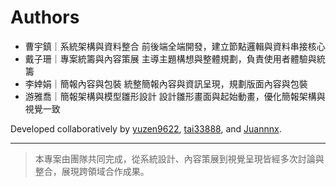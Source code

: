 # Authors

- 曹宇鎮｜系統架構與資料整合 前後端全端開發，建立節點邏輯與資料串接核心
- 戴子珊｜專案統籌與內容策展 主導主題構想與整體規劃，負責使用者體驗與統籌
- 李婞娟｜簡報內容與包裝 統整簡報內容與資訊呈現，規劃版面內容與包裝
- 游雅喬｜簡報架構與模型雛形設計 設計雛形畫面與起始動畫，優化簡報架構與視覺一致

Developed collaboratively by [yuzen9622](https://github.com/yuzen9622), [tai33888](https://github.com/tai33888), and [Juannnx](https://github.com/Juannnx).

---

> 本專案由團隊共同完成，從系統設計、內容策展到視覺呈現皆經多次討論與整合，展現跨領域合作成果。
